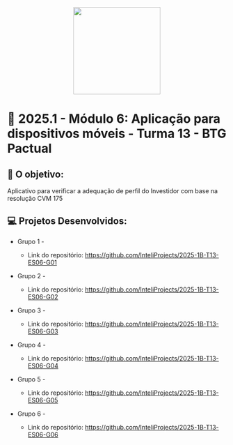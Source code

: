 <div align="center">
    <img src="https://upload.wikimedia.org/wikipedia/commons/thumb/c/c2/Btg-logo-blue.svg/500px-Btg-logo-blue.svg.png"  width="200">
</div>


# 🙋 2025.1  - Módulo 6: Aplicação para dispositivos móveis - Turma 13 - BTG Pactual


## 🎯 O objetivo:
Aplicativo para verificar a adequação de perfil do Investidor com base na resolução CVM 175
## 💻 Projetos Desenvolvidos: 

- Grupo 1 - 
  - Link do repositório: https://github.com/InteliProjects/2025-1B-T13-ES06-G01

- Grupo 2 - 
  - Link do repositório: https://github.com/InteliProjects/2025-1B-T13-ES06-G02

- Grupo 3 -  
  - Link do repositório: https://github.com/InteliProjects/2025-1B-T13-ES06-G03

- Grupo 4 - 
  - Link do repositório: https://github.com/InteliProjects/2025-1B-T13-ES06-G04

- Grupo 5 - 
  - Link do repositório: https://github.com/InteliProjects/2025-1B-T13-ES06-G05

- Grupo 6 - 
  - Link do repositório: https://github.com/InteliProjects/2025-1B-T13-ES06-G06
